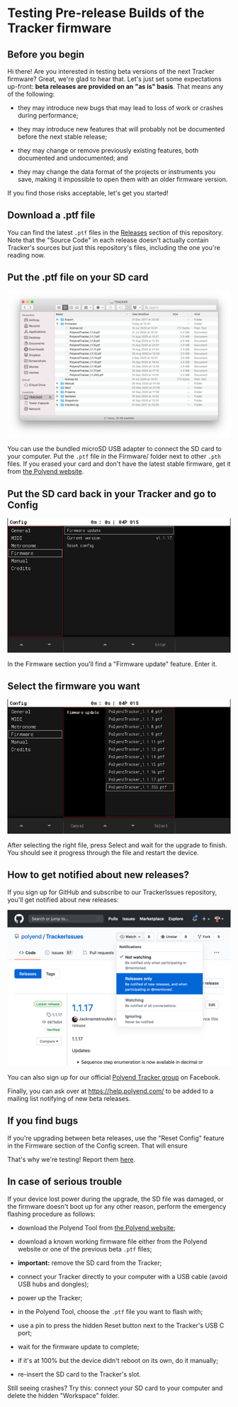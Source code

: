 # Testing Pre-release Builds of the Tracker firmware

## Before you begin

Hi there! Are you interested in testing beta versions of the next
Tracker firmware?  Great, we're glad to hear that.  Let's just set
some expectations up-front: **beta releases are provided on an "as is"
basis**.  That means any of the following:

* they may introduce new bugs that may lead to loss of work or crashes
  during performance;

* they may introduce new features that will probably not be documented
  before the next stable release;

* they may change or remove previously existing features, both
  documented and undocumented; and

* they may change the data format of the projects or instruments you
  save, making it impossible to open them with an older firmware
  version.

If you find those risks acceptable, let's get you started!

## Download a .ptf file

You can find the latest `.ptf` files in the
[Releases](https://github.com/polyend/TrackerIssues/releases/) section
of this repository.  Note that the "Source Code" in each release doesn't
actually contain Tracker's sources but just this repository's files,
including the one you're reading now.

## Put the .ptf file on your SD card

![SD card view with the Firmware/ folder open](./images/sd-card-firmware.png)

You can use the bundled microSD USB adapter to connect the SD card to
your computer. Put the `.ptf` file in the Firmware/ folder next to other
`.pth` files.
If you erased your card and don't have the latest stable firmware, get
it from [the Polyend website](https://polyend.com/downloads/).

## Put the SD card back in your Tracker and go to Config

![Config/Firmware screen](./images/config-firmware.jpg)

In the Firmware section you'll find a "Firmware update" feature. Enter
it.

## Select the firmware you want

![Firmware selection](./images/config-firmware-selection.jpg)

After selecting the right file, press Select and wait for the upgrade to
finish.  You should see it progress through the file and restart the
device.

## How to get notified about new releases?

If you sign up for GitHub and subscribe to our TrackerIssues repository,
you'll get notified about new releases:

![Watch releases on GitHub](./images/watch-releases-on-gh.png)

You can also sign up for our official
[Polyend Tracker group](https://www.facebook.com/groups/polyendtracker/)
on Facebook.

Finally, you can ask over at https://help.polyend.com/ to be added to
a mailing list notifying of new beta releases.


## If you find bugs

If you're upgrading between beta releases, use the "Reset Config"
feature in the Firmware section of the Config screen. That will ensure

That's why we're testing! Report them
[here](https://github.com/polyend/TrackerIssues).


## In case of serious trouble

If your device lost power during the upgrade, the SD file was damaged,
or the firmware doesn't boot up for any other reason, perform the
emergency flashing procedure as follows:

* download the Polyend Tool from
  [the Polyend website](https://polyend.com/downloads/);

* download a known working firmware file either from the Polyend website
  or one of the previous beta `.ptf` files;

* **important:** remove the SD card from the Tracker; 

* connect your Tracker directly to your computer with a USB cable
  (avoid USB hubs and dongles);

* power up the Tracker;

* in the Polyend Tool, choose the `.ptf` file you want to flash with;

* use a pin to press the hidden Reset button next to the Tracker's
  USB C port;

* wait for the firmware update to complete;

* if it's at 100% but the device didn't reboot on its own, do it
  manually;

* re-insert the SD card to the Tracker's slot.

Still seeing crashes?  Try this: connect your SD card to your computer
and delete the hidden "Workspace" folder.
